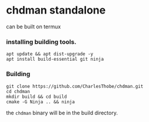 # chdman standalone
can be built on termux

### installing building tools.
```
apt update && apt dist-upgrade -y
apt install build-essential git ninja
```

### Building
```
git clone https://github.com/CharlesThobe/chdman.git
cd chdman
mkdir build && cd build
cmake -G Ninja .. && ninja
```

the `chdman` binary will be in the build directory.
